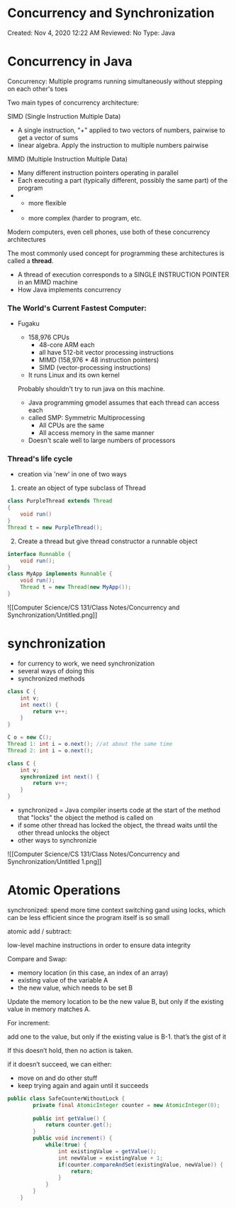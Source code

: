 # Concurrency and Synchronization

Created: Nov 4, 2020 12:22 AM
Reviewed: No
Type: Java

# Concurrency in Java

Concurrency: Multiple programs running simultaneously without stepping on each other's toes

Two main types of concurrency architecture:

SIMD (Single Instruction Multiple Data)

- A single instruction, "+" applied to two vectors of numbers, pairwise to get a vector of sums
- linear algebra. Apply the instruction to multiple numbers pairwise

MIMD (Multiple Instruction Multiple Data)

- Many different instruction pointers operating in parallel
- Each executing a part (typically different, possibly the same part) of the program
- + more flexible
- - more complex (harder to program, etc.

Modern computers, even cell phones, use both of these concurrency architectures

The most commonly used concept for programming these architectures is called a **thread**.

- A thread of execution corresponds to a SINGLE INSTRUCTION POINTER in an MIMD machine
- How Java implements concurrency

### The World's Current Fastest Computer:

- Fugaku
    - 158,976 CPUs
        - 48-core ARM each
        - all have 512-bit vector processing instructions
        - MIMD (158,976 * 48 instruction pointers)
        - SIMD (vector-processing instructions)
    - It runs Linux and its own kernel

    Probably shouldn't try to run java on this machine.

    - Java programming gmodel assumes that each thread can access each
    - called SMP: Symmetric Multiprocessing
        - All CPUs are the same
        - All access memory in the same manner
    - Doesn't scale well to large numbers of processors

### Thread's life cycle

- creation via 'new' in one of two ways
1. create an object of type subclass of Thread 

```java
class PurpleThread extends Thread
{
	void run()
}
Thread t = new PurpleThread();
```

2. Create a thread but give thread constructor a runnable object

```java
interface Runnable {
	void run();
}
class MyApp implements Runnable {
	void run();
	Thread t = new Thread(new MyApp());
}
```

![[Computer Science/CS 131/Class Notes/Concurrency and Synchronization/Untitled.png]]

# synchronization

- for currency to work, we need synchronization
- several ways of doing this
- synchronized methods

```java
class C {
	int v;
	int next() {
		return v++;
	}
}

C o = new C();
Thread 1: int i = o.next(); //at about the same time 
Thread 2: int i = o.next();

class C {
	int v;
	synchronized int next() {
		return v++;
	}
}
```

- synchronized = Java compiler inserts code at the start of the method that "locks" the object the method is called on
- if some other thread has locked the object, the thread waits until the other thread unlocks the object
- other ways to synchronizie

![[Computer Science/CS 131/Class Notes/Concurrency and Synchronization/Untitled 1.png]]

# Atomic Operations

synchronized: spend more time context switching gand using locks, which can be less efficient since the program itself is so small

atomic add / subtract:

low-level machine instructions in order to ensure data integrity

Compare and Swap:

- memory location (in this case, an index of an array)
- existing value of the variable A
- the new value, which needs to be set B

Update the memory location to be the new value B, but only if the existing value in memory matches A.

For increment:

add one to the value, but only if the existing value is B-1. that’s the gist of it

If this doesn’t hold, then no action is taken.

if it doesn’t succeed, we can either:

- move on and do other stuff
- keep trying again and again until it succeeds

```java
public class SafeCounterWithoutLock {
	    private final AtomicInteger counter = new AtomicInteger(0);
	    
	    public int getValue() {
	        return counter.get();
	    }
	    public void increment() {
	        while(true) {
	            int existingValue = getValue();
	            int newValue = existingValue + 1;
	            if(counter.compareAndSet(existingValue, newValue)) {
	                return;
	            }
	        }
	    }
	}
```